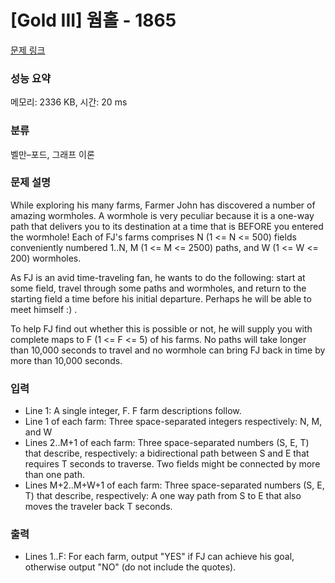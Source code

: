 # [Gold III] 웜홀 - 1865 

[문제 링크](https://www.acmicpc.net/problem/1865) 

### 성능 요약

메모리: 2336 KB, 시간: 20 ms

### 분류

벨만–포드, 그래프 이론

### 문제 설명

<p>While exploring his many farms, Farmer John has discovered a number of amazing wormholes. A wormhole is very peculiar because it is a one-way path that delivers you to its destination at a time that is BEFORE you entered the wormhole! Each of FJ's farms comprises N (1 <= N <= 500) fields conveniently numbered 1..N, M (1 <= M <= 2500) paths, and W (1 <= W <= 200) wormholes.</p>

<p>As FJ is an avid time-traveling fan, he wants to do the following: start at some field, travel through some paths and wormholes, and return to the starting field a time before his initial departure. Perhaps he will be able to meet himself :) .</p>

<p>To help FJ find out whether this is possible or not, he will supply you with complete maps to F (1 <= F <= 5) of his farms.  No paths will take longer than 10,000 seconds to travel and no wormhole can bring FJ back in time by more than 10,000 seconds.</p>

### 입력 

 <ul>
	<li>Line 1: A single integer, F. F farm descriptions follow.</li>
	<li>Line 1 of each farm: Three space-separated integers respectively: N, M, and W</li>
	<li>Lines 2..M+1 of each farm: Three space-separated numbers (S, E, T) that describe, respectively: a bidirectional path between S and E that requires T seconds to traverse. Two fields might be connected by more than one path.</li>
	<li>Lines M+2..M+W+1 of each farm: Three space-separated numbers (S, E, T) that describe, respectively: A one way path from S to E that also moves the traveler back T seconds.</li>
</ul>

### 출력 

 <ul>
	<li>Lines 1..F: For each farm, output "YES" if FJ can achieve his goal, otherwise output "NO" (do not include the quotes).</li>
</ul>

<p> </p>

